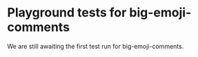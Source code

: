 # Playground tests for big-emoji-comments
We are still awaiting the first test run for big-emoji-comments.
